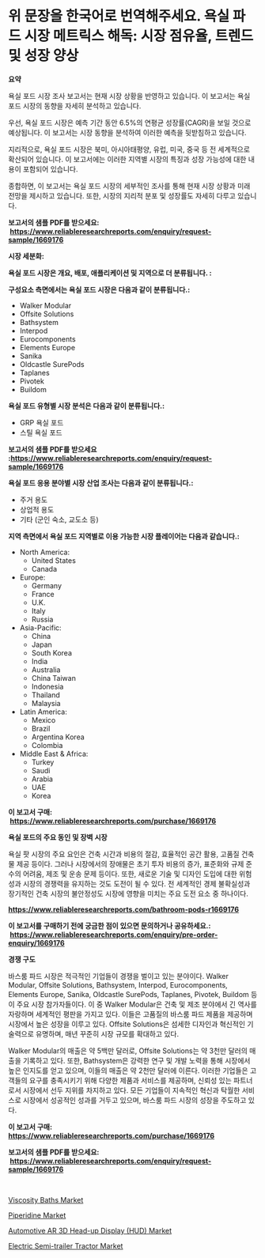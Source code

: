 <p><h1>위 문장을 한국어로 번역해주세요. 욕실 파드 시장 메트릭스 해독: 시장 점유율, 트렌드 및 성장 양상</h1></p><p><strong>요약</strong></p>
<p><p>욕실 포드 시장 조사 보고서는 현재 시장 상황을 반영하고 있습니다. 이 보고서는 욕실 포드 시장의 동향을 자세히 분석하고 있습니다. </p><p>우선, 욕실 포드 시장은 예측 기간 동안 6.5%의 연평균 성장률(CAGR)을 보일 것으로 예상됩니다. 이 보고서는 시장 동향을 분석하여 이러한 예측을 뒷받침하고 있습니다.</p><p>지리적으로, 욕실 포드 시장은 북미, 아시아태평양, 유럽, 미국, 중국 등 전 세계적으로 확산되어 있습니다. 이 보고서에는 이러한 지역별 시장의 특징과 성장 가능성에 대한 내용이 포함되어 있습니다.</p><p>종합하면, 이 보고서는 욕실 포드 시장의 세부적인 조사를 통해 현재 시장 상황과 미래 전망을 제시하고 있습니다. 또한, 시장의 지리적 분포 및 성장률도 자세히 다루고 있습니다.</p></p>
<p><strong>보고서의 샘플 PDF를 받으세요: &nbsp;<a href="https://www.reliableresearchreports.com/enquiry/request-sample/1669176">https://www.reliableresearchreports.com/enquiry/request-sample/1669176</a></strong></p>
<p><strong>시장 세분화:</strong></p>
<p><strong> 욕실 포드 시장은 개요, 배포, 애플리케이션 및 지역으로 더 분류됩니다. :</strong></p>
<p><strong>구성요소 측면에서는 욕실 포드 시장은 다음과 같이 분류됩니다.:</strong></p>
<p><ul><li>Walker Modular</li><li>Offsite Solutions</li><li>Bathsystem</li><li>Interpod</li><li>Eurocomponents</li><li>Elements Europe</li><li>Sanika</li><li>Oldcastle SurePods</li><li>Taplanes</li><li>Pivotek</li><li>Buildom</li></ul></p>
<p><strong> 욕실 포드 유형별 시장 분석은 다음과 같이 분류됩니다.:</strong></p>
<p><ul><li>GRP 욕실 포드</li><li>스틸 욕실 포드</li></ul></p>
<p><strong>보고서의 샘플 PDF를 받으세요 :<a href="https://www.reliableresearchreports.com/enquiry/request-sample/1669176">https://www.reliableresearchreports.com/enquiry/request-sample/1669176</a></strong></p>
<p><strong> 욕실 포드 응용 분야별 시장 산업 조사는 다음과 같이 분류됩니다.:</strong></p>
<p><ul><li>주거 용도</li><li>상업적 용도</li><li>기타 (군인 숙소, 교도소 등)</li></ul></p>
<p><strong>지역 측면에서 욕실 포드 지역별로 이용 가능한 시장 플레이어는 다음과 같습니다.:</strong></p>
<p><ul>
    <li>
        North America:
        <ul>
            <li>United States</li>
            <li>Canada</li>
        </ul>
    </li>
    <li>
        Europe:
        <ul>
            <li>Germany</li>
            <li>France</li>
            <li>U.K.</li>
            <li>Italy</li>
            <li>Russia</li>
        </ul>
    </li>
    <li>
        Asia-Pacific:
        <ul>
            <li>China</li>
            <li>Japan</li>
            <li>South Korea</li>
            <li>India</li>
            <li>Australia</li>
            <li>China Taiwan</li>
            <li>Indonesia</li>
            <li>Thailand</li>
            <li>Malaysia</li>
        </ul>
    </li>
    <li>
        Latin America:
        <ul>
            <li>Mexico</li>
            <li>Brazil</li>
            <li>Argentina Korea</li>
            <li>Colombia</li>
        </ul>
    </li>
    <li>
        Middle East & Africa:
        <ul>
            <li>Turkey</li>
            <li>Saudi</li>
            <li>Arabia</li>
            <li>UAE</li>
            <li>Korea</li>
        </ul>
    </li>
    </ul></p>
<p><strong>이 보고서 구매: &nbsp;<a href="https://www.reliableresearchreports.com/purchase/1669176">https://www.reliableresearchreports.com/purchase/1669176</a></strong></p>
<p><strong>욕실 포드의 주요 동인 및 장벽 시장</strong></p>
<p><p>욕실 팟 시장의 주요 요인은 건축 시간과 비용의 절감, 효율적인 공간 활용, 고품질 건축물 제공 등이다. 그러나 시장에서의 장애물은 초기 투자 비용의 증가, 표준화와 규제 준수의 어려움, 제조 및 운송 문제 등이다. 또한, 새로운 기술 및 디자인 도입에 대한 위험성과 시장의 경쟁력을 유지하는 것도 도전이 될 수 있다. 전 세계적인 경제 불확실성과 장기적인 건축 시장의 불안정성도 시장에 영향을 미치는 주요 도전 요소 중 하나이다.</p></p>
<p><strong><a href="https://www.reliableresearchreports.com/bathroom-pods-r1669176">https://www.reliableresearchreports.com/bathroom-pods-r1669176</a></strong></p>
<p><strong>이 보고서를 구매하기 전에 궁금한 점이 있으면 문의하거나 공유하세요.: &nbsp;<a href="https://www.reliableresearchreports.com/enquiry/pre-order-enquiry/1669176">https://www.reliableresearchreports.com/enquiry/pre-order-enquiry/1669176</a></strong></p>
<p><strong>경쟁 구도</strong></p>
<p><p>바스룸 파드 시장은 적극적인 기업들이 경쟁을 벌이고 있는 분야이다. Walker Modular, Offsite Solutions, Bathsystem, Interpod, Eurocomponents, Elements Europe, Sanika, Oldcastle SurePods, Taplanes, Pivotek, Buildom 등이 주요 시장 참가자들이다. 이 중 Walker Modular은 건축 및 제조 분야에서 긴 역사를 자랑하며 세계적인 평판을 가지고 있다. 이들은 고품질의 바스룸 파드 제품을 제공하며 시장에서 높은 성장을 이루고 있다. Offsite Solutions은 섬세한 디자인과 혁신적인 기술력으로 유명하며, 매년 꾸준히 시장 규모를 확대하고 있다. </p><p>Walker Modular의 매출은 약 5백만 달러로, Offsite Solutions는 약 3천만 달러의 매출을 기록하고 있다. 또한, Bathsystem은 강력한 연구 및 개발 노력을 통해 시장에서 높은 인지도를 얻고 있으며, 이들의 매출은 약 2천만 달러에 이른다. 이러한 기업들은 고객들의 요구를 충족시키기 위해 다양한 제품과 서비스를 제공하며, 신뢰성 있는 파트너로서 시장에서 선두 지위를 차지하고 있다. 모든 기업들이 지속적인 혁신과 탁월한 서비스로 시장에서 성공적인 성과를 거두고 있으며, 바스룸 파드 시장의 성장을 주도하고 있다.</p></p>
<p><strong>이 보고서 구매: &nbsp; <a href="https://www.reliableresearchreports.com/purchase/1669176">https://www.reliableresearchreports.com/purchase/1669176</a></strong></p>
<p><strong>보고서의 샘플 PDF를 받으세요: &nbsp;<a href="https://www.reliableresearchreports.com/enquiry/request-sample/1669176">https://www.reliableresearchreports.com/enquiry/request-sample/1669176</a></strong><strong></strong></p>
<p>&nbsp;</p>
<p><p><a href="https://view.publitas.com/reportprime-1/viscosity-baths-market-size-focuses-on-market-dynamics-in-depth-analysis-and-future-projections-of-its-market-forecasted-for-period-from-2024-to-2031/">Viscosity Baths Market</a></p><p><a href="https://shimmer-gardenia-37a.notion.site/Piperidine-Market-Size-and-Growth-Market-Segmentation-Regional-and-Country-Breakdowns-and-Market--4b3e5d0b778f4efca5179d822953c4c9">Piperidine Market</a></p><p><a href="https://issuu.com/reportprime-2/docs/automotive-ar-3d-head-up-display-hud-market-size-2">Automotive AR 3D Head-up Display (HUD) Market</a></p><p><a href="https://issuu.com/reportprime-2/docs/electric-semi-trailer-tractor-market-size-2030.ppt">Electric Semi-trailer Tractor Market</a></p></p>